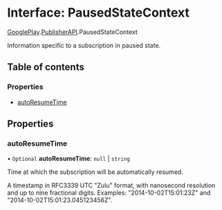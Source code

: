 # Interface: PausedStateContext

[GooglePlay](../modules/CdvPurchase.GooglePlay.md).[PublisherAPI](../modules/CdvPurchase.GooglePlay.PublisherAPI.md).PausedStateContext

Information specific to a subscription in paused state.

## Table of contents

### Properties

- [autoResumeTime](CdvPurchase.GooglePlay.PublisherAPI.PausedStateContext.md#autoresumetime)

## Properties

### autoResumeTime

• `Optional` **autoResumeTime**: ``null`` \| `string`

Time at which the subscription will be automatically resumed.

A timestamp in RFC3339 UTC "Zulu" format, with nanosecond resolution and up to nine fractional digits. Examples: "2014-10-02T15:01:23Z" and "2014-10-02T15:01:23.045123456Z".
